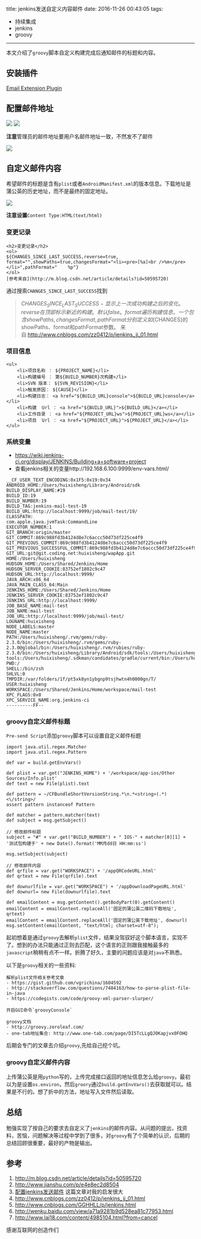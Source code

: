 title: jenkins发送自定义内容邮件
date: 2016-11-26 00:43:05
tags:
- 持续集成
- jenkins
- groovy
---

本文介绍了`groovy`脚本自定义构建完成后通知邮件的标题和内容。

<!--more-->

## 安装插件 ##

[Email Extension Plugin](https://wiki.jenkins-ci.org/display/JENKINS/Email-ext+plugin)

## 配置邮件地址 ##

![](/images/jenkins/jenkins-mail-1.jpeg)
![](/images/jenkins/jenkins-mail-2.jpeg)

**注意**管理员的邮件地址要用户名邮件地址一致，不然发不了邮件

![](/images/jenkins/jenkins-mail-3.jpeg)



## 自定义邮件内容 ##

希望邮件的标题是含有`plist`或者`AndroidManifest.xml`的版本信息。下载地址是蒲公英的历史地址，而不是最终的固定地址。

![](/images/jenkins/jenkins-mail-4.jpeg)

**注意设置**`Content Type:HTML(text/html)`

### 变更记录 ###

```
<h2>变更记录</h2>
<ol>
${CHANGES_SINCE_LAST_SUCCESS,reverse=true, format="",showPaths=true,changesFormat="<li><pre>[%a]<br />%m</pre></li>",pathFormat="    %p"}
</ol>
[参考来自](http://m.blog.csdn.net/article/details?id=50595720)
```
通过搜索`CHANGES_SINCE_LAST_SUCCESS`找到
>${CHANGES_SINCE_LAST_SUCCESS} -显示上一次成功构建之后的变化。
 reverse在顶部标示新近的构建。默认false。
 format遍历构建信息，一个包含%X的字符串，其中%c为所有的改变，%n为构建编号。默认”Changes for Build #%n\n%c\n”。
 showPaths,changesFormat,pathFormat分别定义如${CHANGES}的showPaths、format和pathFormat参数。
 来自:http://www.cnblogs.com/zz0412/p/jenkins_jj_01.html

### 项目信息 ###

```
<ul>
    <li>项目名称 ： ${PROJECT_NAME}</li>
    <li>构建编号 ： 第${BUILD_NUMBER}次构建</li>
    <li>SVN 版本： ${SVN_REVISION}</li>
    <li>触发原因： ${CAUSE}</li>
    <li>构建日志： <a href="${BUILD_URL}console">${BUILD_URL}console</a></li>
    <li>构建  Url ： <a href="${BUILD_URL}">${BUILD_URL}</a></li>
    <li>工作目录 ： <a href="${PROJECT_URL}ws">${PROJECT_URL}ws</a></li>
    <li>项目  Url ： <a href="${PROJECT_URL}">${PROJECT_URL}</a></li>
</ul>
```

### 系统变量 ###

- https://wiki.jenkins-ci.org/display/JENKINS/Building+a+software+project
- 查看jenkins相关的变量http://192.168.6.100:9999/env-vars.html/
```
__CF_USER_TEXT_ENCODING:0x1F5:0x19:0x34
ANDROID_HOME:/Users/huixisheng/Library/Android/sdk
BUILD_DISPLAY_NAME:#19
BUILD_ID:19
BUILD_NUMBER:19
BUILD_TAG:jenkins-mail-test-19
BUILD_URL:http://localhost:9999/job/mail-test/19/
CLASSPATH:
com.apple.java.jvmTask:CommandLine
EXECUTOR_NUMBER:1
GIT_BRANCH:origin/master
GIT_COMMIT:869c988fd3b4124d8e7c6accc50d73df225ce4f9
GIT_PREVIOUS_COMMIT:869c988fd3b4124d8e7c6accc50d73df225ce4f9
GIT_PREVIOUS_SUCCESSFUL_COMMIT:869c988fd3b4124d8e7c6accc50d73df225ce4f9
GIT_URL:git@git.coding.net:huixisheng/wapApp.git
HOME:/Users/huixisheng
HUDSON_HOME:/Users/Shared/Jenkins/Home
HUDSON_SERVER_COOKIE:83752ef1802c9c47
HUDSON_URL:http://localhost:9999/
JAVA_ARCH:x86_64
JAVA_MAIN_CLASS_64:Main
JENKINS_HOME:/Users/Shared/Jenkins/Home
JENKINS_SERVER_COOKIE:83752ef1802c9c47
JENKINS_URL:http://localhost:9999/
JOB_BASE_NAME:mail-test
JOB_NAME:mail-test
JOB_URL:http://localhost:9999/job/mail-test/
LOGNAME:huixisheng
NODE_LABELS:master
NODE_NAME:master
PATH:/Users/huixisheng/.rvm/gems/ruby-2.3.0/bin:/Users/huixisheng/.rvm/gems/ruby-2.3.0@global/bin:/Users/huixisheng/.rvm/rubies/ruby-2.3.0/bin:/Users/huixisheng/Library/Android/sdk/tools:/Users/huixisheng/Library/Android/sdk/platform-tools:/Users/huixisheng/.sdkman/candidates/gradle/current/bin:/Users/huixisheng/bin:/usr/local/bin:/usr/local/bin:/usr/bin:/bin:/usr/sbin:/sbin:/Users/huixisheng/.rvm/bin:/Users/huixisheng/.rvm/bin
PWD:/
SHELL:/bin/zsh
SHLVL:0
TMPDIR:/var/folders/1f/pt5xk8yn1ybgnp9tsjhwtn4h0000gn/T/
USER:huixisheng
WORKSPACE:/Users/Shared/Jenkins/Home/workspace/mail-test
XPC_FLAGS:0x0
XPC_SERVICE_NAME:org.jenkins-ci
----------FF--
```

### groovy自定义邮件标题 ###

`Pre-send Script`添加`groovy`脚本可以设置自定义邮件标题

```
import java.util.regex.Matcher
import java.util.regex.Pattern

def var = build.getEnvVars()

def plist = var.get("JENKINS_HOME") + '/workspace/app-ios/Other Sources/Info.plist'
def text = new File(plist).text

def pattern = ~/CFBundleShortVersionString.*\n.*<string>(.*)<\/string>/
assert pattern instanceof Pattern

def matcher = pattern.matcher(text)
def subject = msg.getSubject()

// 修改邮件标题
subject = "#" + var.get("BUILD_NUMBER") + " IOS-" + matcher[0][1] + '测试包构建于' + new Date().format('MM月dd日 HH:mm:ss')

msg.setSubject(subject)

// 修改邮件内容
def qrfile = var.get("WORKSPACE") + '/appQRCodeURL.html'
def qrtext = new File(qrfile).text

def downurlfile = var.get("WORKSPACE") + '/appDownloadPageURL.html'
def downurl= new File(downurlfile).text

def emailContent = msg.getContent().getBodyPart(0).getContent()
emailContent = emailContent.replaceAll('固定的蒲公英二维码下载地址', qrtext)
emailContent = emailContent.replaceAll('固定的蒲公英下载地址', downurl)
msg.setContent(emailContent, "text/html; charset=utf-8");

```
起初想着是通过`groovy`去解析`plist`文件，结果没驾驭好这个脚本语言，实现不了。想到的办法只能通过正则去匹配，这个语言的正则跟我接触最多的`javascript`稍稍有点不一样。折腾了好久，主要的问题应该是对`java`不熟悉。


以下是`groovy`相关的一些资料:
```
解析plist文件相关参考文章
- https://gist.github.com/vgrichina/1604592
- http://stackoverflow.com/questions/7484163/how-to-parse-plist-file-in-java
- https://codegists.com/code/groovy-xml-parser-slurper/

开启GUI命令`groovyConsole`

groovy文档
- http://groovy.zeroleaf.com/
- one-tab地址集合: http://www.one-tab.com/page/DI5TcLLgQJOKapjvx0FOHQ
```
后期会专门的文章去介绍`groovy`,先给自己挖个坑。


### groovy自定义邮件内容 ###

上传蒲公英是用`python`写的，上传完成接口返回的地址信息怎么给`groovy`。最初以为是设置`os.environ`，然后`groory`通过`build.getEnvVars()`去获取就可以。结果是不行的。想了折中的方法，地址写入文件然后读取。


## 总结 ##

勉强实现了按自己的要求去自定义了`jenkins`的邮件内容。从问题的提出，找资料，苦恼，问题解决等过程中学到了很多，对`groovy`有了个简单的认识，后期的总结回顾很重要，最好的产物是输出。

## 参考 ##
1. http://m.blog.csdn.net/article/details?id=50595720
2. http://www.jianshu.com/p/e4e8ec2d8504
3. [配置jenkins发送邮件](http://liuhongjiang.github.io/hexotech/2015/12/04/jenkins-send-email-after-build/) 这篇文章对我的启发很大
4. http://www.cnblogs.com/zz0412/p/jenkins_jj_01.html
5. http://www.cnblogs.com/GGHHLL/p/jenkins.html
6. http://wenku.baidu.com/view/a71a9281b9d528ea81c77953.html
8. http://www.lai18.com/content/4985104.html?from=cancel

感谢互联网的创造作们
